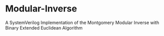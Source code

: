 # Modular-Inverse
A SystemVerilog Implementation of the Montgomery Modular Inverse with Binary Extended Euclidean Algorithm
